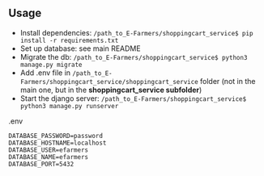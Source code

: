 ## Usage
- Install dependencies: `/path_to_E-Farmers/shoppingcart_service$ pip install -r requirements.txt`
- Set up database: see main README
- Migrate the db: `/path_to_E-Farmers/shoppingcart_service$ python3 manage.py migrate`
- Add .env file in `/path_to_E-Farmers/shoppingcart_service/shoppingcart_service` folder (not in the main one, but in the **shoppingcart_service subfolder**)
- Start the django server: `/path_to_E-Farmers/shoppingcart_service$ python3 manage.py runserver`

.env 
```
DATABASE_PASSWORD=password
DATABASE_HOSTNAME=localhost
DATABASE_USER=efarmers
DATABASE_NAME=efarmers
DATABASE_PORT=5432
```

